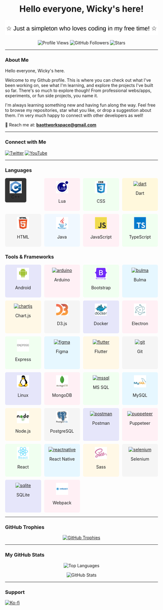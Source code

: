 <h1 align="center">Hello everyone, Wicky's here!</h1>
<p align="center">
  <img src="https://raw.githubusercontent.com/WickyPlays/WickyPlays/refs/heads/main/subtitle.svg" alt="☆ Just a simpleton who loves coding in my free time! ☆" style="pointer-events: none;" />
</p>

<p align="center"> 
  <img src="https://komarev.com/ghpvc/?username=wickyplays&label=Profile%20views&color=0e75b6&style=for-the-badge&color=brightgreen" alt="Profile Views" /> 
  <img src="https://img.shields.io/github/followers/WickyPlays?label=Followers&style=for-the-badge&color=blue" alt="GitHub Followers" />
  <img src="https://img.shields.io/github/stars/WickyPlays?label=Stars&style=for-the-badge&color=yellow" alt="Stars" />
</p>

---

### About Me  
Hello everyone, Wicky's here.

Welcome to my Github profile. This is where you can check out what I've been working on, see what I'm learning, and explore the projects I've built so far. There's so much to explore though! From professional webs/apps, experiments, or fun side projects, you name it.

I'm always learning something new and having fun along the way. Feel free to browse my repositories, star what you like, or drop a suggestion about them. I'm very much happy to connect with other developers as well!

📧 Reach me at: **baottworkspace@gmail.com**  

---

### Connect with Me  
<p align="left">
  <a href="https://x.com/wickyplays" target="_blank"><img align="center" src="https://raw.githubusercontent.com/rahuldkjain/github-profile-readme-generator/master/src/images/icons/Social/twitter.svg" alt="Twitter" height="30" width="40" /></a>
  <a href="https://www.youtube.com/@WickyPlays-3" target="_blank"><img align="center" src="https://raw.githubusercontent.com/rahuldkjain/github-profile-readme-generator/master/src/images/icons/Social/youtube.svg" alt="YouTube" height="30" width="40" /></a>
</p>

---

### Languages  
<div align="center" style="display: grid; grid-template-columns: repeat(auto-fill, minmax(100px, 1fr)); gap: 10px;">
  <div style="background-color:rgb(52, 52, 52); height: 80px; width: 70px; border-radius: 5px; display: flex; justify-content: center; align-items: center;">
    <div style="text-align: center;">
      <a href="https://www.w3schools.com/cpp/" target="_blank" rel="noreferrer">
        <img src="https://raw.githubusercontent.com/devicons/devicon/master/icons/cplusplus/cplusplus-original.svg" alt="cplusplus" width="40" height="40" />
      </a>
      <p style="margin: 0; font-size: 14px">C++</p>
    </div>
  </div>
  <div style="background-color: #fff0f5; padding: 10px; border-radius: 5px; text-align: center;">
    <a href="https://www.lua.org" target="_blank" rel="noreferrer"> <img src="https://raw.githubusercontent.com/devicons/devicon/master/icons/lua/lua-original-wordmark.svg" alt="lua" width="40" height="40"/> </a>
    <p>Lua</p>
  </div>
  <div style="background-color: #f0fff0; padding: 10px; border-radius: 5px; text-align: center;">
    <a href="https://www.w3schools.com/css/" target="_blank" rel="noreferrer"> <img src="https://raw.githubusercontent.com/devicons/devicon/master/icons/css3/css3-original-wordmark.svg" alt="css3" width="40" height="40"/> </a>
    <p>CSS</p>
  </div>
  <div style="background-color: #fff8dc; padding: 10px; border-radius: 5px; text-align: center;">
    <a href="https://dart.dev" target="_blank" rel="noreferrer"> <img src="https://www.vectorlogo.zone/logos/dartlang/dartlang-icon.svg" alt="dart" width="40" height="40"/> </a>
    <p>Dart</p>
  </div>
  <div style="background-color: #f5f5f5; padding: 10px; border-radius: 5px; text-align: center;">
    <a href="https://www.w3.org/html/" target="_blank" rel="noreferrer"> <img src="https://raw.githubusercontent.com/devicons/devicon/master/icons/html5/html5-original-wordmark.svg" alt="html5" width="40" height="40"/> </a>
    <p>HTML</p>
  </div>
  <div style="background-color: #f0f8ff; padding: 10px; border-radius: 5px; text-align: center;">
    <a href="https://www.java.com" target="_blank" rel="noreferrer"> <img src="https://raw.githubusercontent.com/devicons/devicon/master/icons/java/java-original.svg" alt="java" width="40" height="40"/> </a>
    <p>Java</p>
  </div>
  <div style="background-color: #fff0f5; padding: 10px; border-radius: 5px; text-align: center;">
    <a href="https://developer.mozilla.org/en-US/docs/Web/JavaScript" target="_blank" rel="noreferrer"> <img src="https://raw.githubusercontent.com/devicons/devicon/master/icons/javascript/javascript-original.svg" alt="javascript" width="40" height="40"/> </a>
    <p>JavaScript</p>
  </div>
  <div style="background-color: #f0fff0; padding: 10px; border-radius: 5px; text-align: center;">
    <a href="https://www.typescriptlang.org/" target="_blank" rel="noreferrer"> <img src="https://raw.githubusercontent.com/devicons/devicon/master/icons/typescript/typescript-original.svg" alt="typescript" width="40" height="40"/> </a>
    <p>TypeScript</p>
  </div>
</div>

### Tools & Frameworks  
<div align="center" style="display: grid; grid-template-columns: repeat(auto-fill, minmax(100px, 1fr)); gap: 10px;">
  <div style="background-color: #e6e6fa; padding: 10px; border-radius: 5px; text-align: center;">
    <a href="https://developer.android.com" target="_blank" rel="noreferrer"> <img src="https://raw.githubusercontent.com/devicons/devicon/master/icons/android/android-original-wordmark.svg" alt="android" width="40" height="40"/> </a>
    <p>Android</p>
  </div>
  <div style="background-color: #fff0f5; padding: 10px; border-radius: 5px; text-align: center;">
    <a href="https://www.arduino.cc/" target="_blank" rel="noreferrer"> <img src="https://cdn.worldvectorlogo.com/logos/arduino-1.svg" alt="arduino" width="40" height="40"/> </a>
    <p>Arduino</p>
  </div>
  <div style="background-color: #f0fff0; padding: 10px; border-radius: 5px; text-align: center;">
    <a href="https://getbootstrap.com" target="_blank" rel="noreferrer"> <img src="https://raw.githubusercontent.com/devicons/devicon/master/icons/bootstrap/bootstrap-plain-wordmark.svg" alt="bootstrap" width="40" height="40"/> </a>
    <p>Bootstrap</p>
  </div>
  <div style="background-color: #e6f7ff; padding: 10px; border-radius: 5px; text-align: center;">
    <a href="https://bulma.io/" target="_blank" rel="noreferrer"> <img src="https://raw.githubusercontent.com/gilbarbara/logos/804dc257b59e144eaca5bc6ffd16949752c6f789/logos/bulma.svg" alt="bulma" width="40" height="40"/> </a>
    <p>Bulma</p>
  </div>
  <div style="background-color: #fff8e6; padding: 10px; border-radius: 5px; text-align: center;">
    <a href="https://www.chartjs.org" target="_blank" rel="noreferrer"> <img src="https://www.chartjs.org/media/logo-title.svg" alt="chartjs" width="40" height="40"/> </a>
    <p>Chart.js</p>
  </div>
  <div style="background-color: #f5f5f5; padding: 10px; border-radius: 5px; text-align: center;">
    <a href="https://d3js.org/" target="_blank" rel="noreferrer"> <img src="https://raw.githubusercontent.com/devicons/devicon/master/icons/d3js/d3js-original.svg" alt="d3js" width="40" height="40"/> </a>
    <p>D3.js</p>
  </div>
  <div style="background-color: #e6e6fa; padding: 10px; border-radius: 5px; text-align: center;">
    <a href="https://www.docker.com/" target="_blank" rel="noreferrer"> <img src="https://raw.githubusercontent.com/devicons/devicon/master/icons/docker/docker-original-wordmark.svg" alt="docker" width="40" height="40"/> </a>
    <p>Docker</p>
  </div>
  <div style="background-color: #fff0f5; padding: 10px; border-radius: 5px; text-align: center;">
    <a href="https://www.electronjs.org" target="_blank" rel="noreferrer"> <img src="https://raw.githubusercontent.com/devicons/devicon/master/icons/electron/electron-original.svg" alt="electron" width="40" height="40"/> </a>
    <p>Electron</p>
  </div>
  <div style="background-color: #f0fff0; padding: 10px; border-radius: 5px; text-align: center;">
    <a href="https://expressjs.com" target="_blank" rel="noreferrer"> <img src="https://raw.githubusercontent.com/devicons/devicon/master/icons/express/express-original-wordmark.svg" alt="express" width="40" height="40"/> </a>
    <p>Express</p>
  </div>
  <div style="background-color: #e6f7ff; padding: 10px; border-radius: 5px; text-align: center;">
    <a href="https://www.figma.com/" target="_blank" rel="noreferrer"> <img src="https://www.vectorlogo.zone/logos/figma/figma-icon.svg" alt="figma" width="40" height="40"/> </a>
    <p>Figma</p>
  </div>
  <div style="background-color: #fff8e6; padding: 10px; border-radius: 5px; text-align: center;">
    <a href="https://flutter.dev" target="_blank" rel="noreferrer"> <img src="https://www.vectorlogo.zone/logos/flutterio/flutterio-icon.svg" alt="flutter" width="40" height="40"/> </a>
    <p>Flutter</p>
  </div>
  <div style="background-color: #f5f5f5; padding: 10px; border-radius: 5px; text-align: center;">
    <a href="https://git-scm.com/" target="_blank" rel="noreferrer"> <img src="https://www.vectorlogo.zone/logos/git-scm/git-scm-icon.svg" alt="git" width="40" height="40"/> </a>
    <p>Git</p>
  </div>
  <div style="background-color: #e6e6fa; padding: 10px; border-radius: 5px; text-align: center;">
    <a href="https://www.linux.org/" target="_blank" rel="noreferrer"> <img src="https://raw.githubusercontent.com/devicons/devicon/master/icons/linux/linux-original.svg" alt="linux" width="40" height="40"/> </a>
    <p>Linux</p>
  </div>
  <div style="background-color: #fff0f5; padding: 10px; border-radius: 5px; text-align: center;">
    <a href="https://www.mongodb.com/" target="_blank" rel="noreferrer"> <img src="https://raw.githubusercontent.com/devicons/devicon/master/icons/mongodb/mongodb-original-wordmark.svg" alt="mongodb" width="40" height="40"/> </a>
    <p>MongoDB</p>
  </div>
  <div style="background-color: #f0fff0; padding: 10px; border-radius: 5px; text-align: center;">
    <a href="https://www.microsoft.com/en-us/sql-server" target="_blank" rel="noreferrer"> <img src="https://www.svgrepo.com/show/303229/microsoft-sql-server-logo.svg" alt="mssql" width="40" height="40"/> </a>
    <p>MS SQL</p>
  </div>
  <div style="background-color: #e6f7ff; padding: 10px; border-radius: 5px; text-align: center;">
    <a href="https://www.mysql.com/" target="_blank" rel="noreferrer"> <img src="https://raw.githubusercontent.com/devicons/devicon/master/icons/mysql/mysql-original-wordmark.svg" alt="mysql" width="40" height="40"/> </a>
    <p>MySQL</p>
  </div>
  <div style="background-color: #fff8e6; padding: 10px; border-radius: 5px; text-align: center;">
    <a href="https://nodejs.org" target="_blank" rel="noreferrer"> <img src="https://raw.githubusercontent.com/devicons/devicon/master/icons/nodejs/nodejs-original-wordmark.svg" alt="nodejs" width="40" height="40"/> </a>
    <p>Node.js</p>
  </div>
  <div style="background-color: #f5f5f5; padding: 10px; border-radius: 5px; text-align: center;">
    <a href="https://www.postgresql.org" target="_blank" rel="noreferrer"> <img src="https://raw.githubusercontent.com/devicons/devicon/master/icons/postgresql/postgresql-original-wordmark.svg" alt="postgresql" width="40" height="40"/> </a>
    <p>PostgreSQL</p>
  </div>
  <div style="background-color: #e6e6fa; padding: 10px; border-radius: 5px; text-align: center;">
    <a href="https://postman.com" target="_blank" rel="noreferrer"> <img src="https://www.vectorlogo.zone/logos/getpostman/getpostman-icon.svg" alt="postman" width="40" height="40"/> </a>
    <p>Postman</p>
  </div>
  <div style="background-color: #fff0f5; padding: 10px; border-radius: 5px; text-align: center;">
    <a href="https://github.com/puppeteer/puppeteer" target="_blank" rel="noreferrer"> <img src="https://www.vectorlogo.zone/logos/pptrdev/pptrdev-official.svg" alt="puppeteer" width="40" height="40"/> </a>
    <p>Puppeteer</p>
  </div>
  <div style="background-color: #f0fff0; padding: 10px; border-radius: 5px; text-align: center;">
    <a href="https://reactjs.org/" target="_blank" rel="noreferrer"> <img src="https://raw.githubusercontent.com/devicons/devicon/master/icons/react/react-original-wordmark.svg" alt="react" width="40" height="40"/> </a>
    <p>React</p>
  </div>
  <div style="background-color: #e6f7ff; padding: 10px; border-radius: 5px; text-align: center;">
    <a href="https://reactnative.dev/" target="_blank" rel="noreferrer"> <img src="https://reactnative.dev/img/header_logo.svg" alt="reactnative" width="40" height="40"/> </a>
    <p>React Native</p>
  </div>
  <div style="background-color: #fff8e6; padding: 10px; border-radius: 5px; text-align: center;">
    <a href="https://sass-lang.com" target="_blank" rel="noreferrer"> <img src="https://raw.githubusercontent.com/devicons/devicon/master/icons/sass/sass-original.svg" alt="sass" width="40" height="40"/> </a>
    <p>Sass</p>
  </div>
  <div style="background-color: #f5f5f5; padding: 10px; border-radius: 5px; text-align: center;">
    <a href="https://www.selenium.dev" target="_blank" rel="noreferrer"> <img src="https://raw.githubusercontent.com/detain/svg-logos/780f25886640cef088af994181646db2f6b1a3f8/svg/selenium-logo.svg" alt="selenium" width="40" height="40"/> </a>
    <p>Selenium</p>
  </div>
  <div style="background-color: #e6e6fa; padding: 10px; border-radius: 5px; text-align: center;">
    <a href="https://www.sqlite.org/" target="_blank" rel="noreferrer"> <img src="https://www.vectorlogo.zone/logos/sqlite/sqlite-icon.svg" alt="sqlite" width="40" height="40"/> </a>
    <p>SQLite</p>
  </div>
  <div style="background-color: #fff0f5; padding: 10px; border-radius: 5px; text-align: center;">
    <a href="https://webpack.js.org" target="_blank" rel="noreferrer"> <img src="https://raw.githubusercontent.com/devicons/devicon/d00d0969292a6569d45b06d3f350f463a0107b0d/icons/webpack/webpack-original-wordmark.svg" alt="webpack" width="40" height="40"/> </a>
    <p>Webpack</p>
  </div>
</div>

---

### GitHub Trophies  
<p align="center">
  <a href="https://github.com/ryo-ma/github-profile-trophy">
    <img src="https://github-profile-trophy.vercel.app/?username=wickyplays&theme=onedark" alt="GitHub Trophies" />
  </a>
</p>

---

### My GitHub Stats  
<p align="center">
  <img src="https://github-readme-stats.vercel.app/api/top-langs?username=wickyplays&show_icons=true&locale=en&layout=compact" alt="Top Languages" />
</p>
<p align="center">
  <img src="https://github-readme-stats.vercel.app/api?username=wickyplays&show_icons=true&locale=en&theme=dark" alt="GitHub Stats" />
</p>

---

### Support  
<p>
  <a href="https://ko-fi.com/wicky">
    <img src="https://cdn.ko-fi.com/cdn/kofi3.png?v=3" height="50" width="210" alt="Ko-fi" />
  </a>
</p>